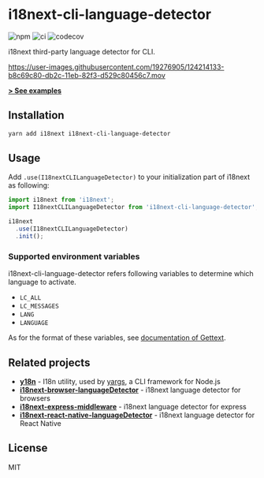 # i18next-cli-language-detector
![npm](https://img.shields.io/npm/v/i18next-cli-language-detector.svg)
![ci](https://github.com/neet/i18next-cli-language-detector/workflows/CI/badge.svg)
![codecov](https://codecov.io/gh/neet/i18next-cli-language-detector/branch/master/graph/badge.svg)

i18next third-party language detector for CLI.

https://user-images.githubusercontent.com/19276905/124214133-b8c69c80-db2c-11eb-82f3-d529c80456c7.mov

**[> See examples](https://github.com/neet/i18next-cli-language-detector/blob/master/examples/greeting.ts)**

## Installation

```sh
yarn add i18next i18next-cli-language-detector
```

## Usage

Add `.use(I18nextCLILanguageDetector)` to your initialization part of i18next as following:

```js
import i18next from 'i18next';
import I18nextCLILanguageDetector from 'i18next-cli-language-detector';

i18next
  .use(I18nextCLILanguageDetector)
  .init();
```

### Supported environment variables
i18next-cli-language-detector refers following variables to determine which language to activate. 

- `LC_ALL`
- `LC_MESSAGES`
- `LANG`
- `LANGUAGE`

As for the format of these variables, see [documentation of Gettext](http://www.gnu.org/software/gettext/manual/html_node/The-LANGUAGE-variable.html).

## Related projects
- **[y18n](https://github.com/yargs/y18n)** - I18n utility, used by [yargs](https://github.com/yargs/yargs), a CLI framework for Node.js
- **[i18next-browser-languageDetector](https://github.com/i18next/i18next-browser-languagedetector)** - i18next language detector for browsers
- **[i18next-express-middleware](https://github.com/i18next/i18next-express-middleware)** - i18next language detector for express
- **[i18next-react-native-languageDetector](https://github.com/i18next/react-native-languageDetector)** - i18next language detector for React Native

## License
MIT
